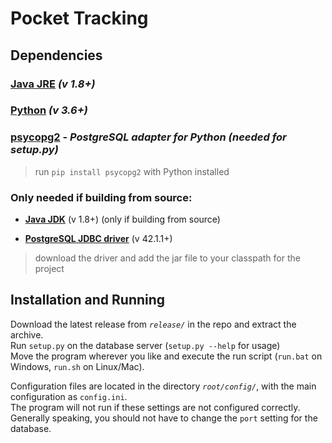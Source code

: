 # Pocket Tracking #



## Dependencies ##

### [**Java JRE**](http://www.oracle.com/technetwork/java/javase/downloads/index.html) *(v 1.8+)*

### [**Python**](https://www.python.org/downloads/) *(v 3.6+)*

### [**psycopg2**](http://initd.org/psycopg/) - *PostgreSQL adapter for Python (needed for setup.py)*
>run `pip install psycopg2` with Python installed

### Only needed if building from source:

- [**Java JDK**](http://www.oracle.com/technetwork/java/javase/downloads/index.html) (v 1.8+) (only if building from source)

- [**PostgreSQL JDBC driver**](https://jdbc.postgresql.org/download.html) (v 42.1.1+)
> download the driver and add the jar file to your classpath for the project



## Installation and Running ##
Download the latest release from *`release/`* in the repo and extract the archive.  
Run `setup.py` on the database server (`setup.py --help` for usage)  
Move the program wherever you like and execute the run script (`run.bat` on Windows, `run.sh` on Linux/Mac).

Configuration files are located in the directory *`root/config/`*, with the main configuration as `config.ini`.  
The program will not run if these settings are not configured correctly.  
Generally speaking, you should not have to change the `port` setting for the database.  



